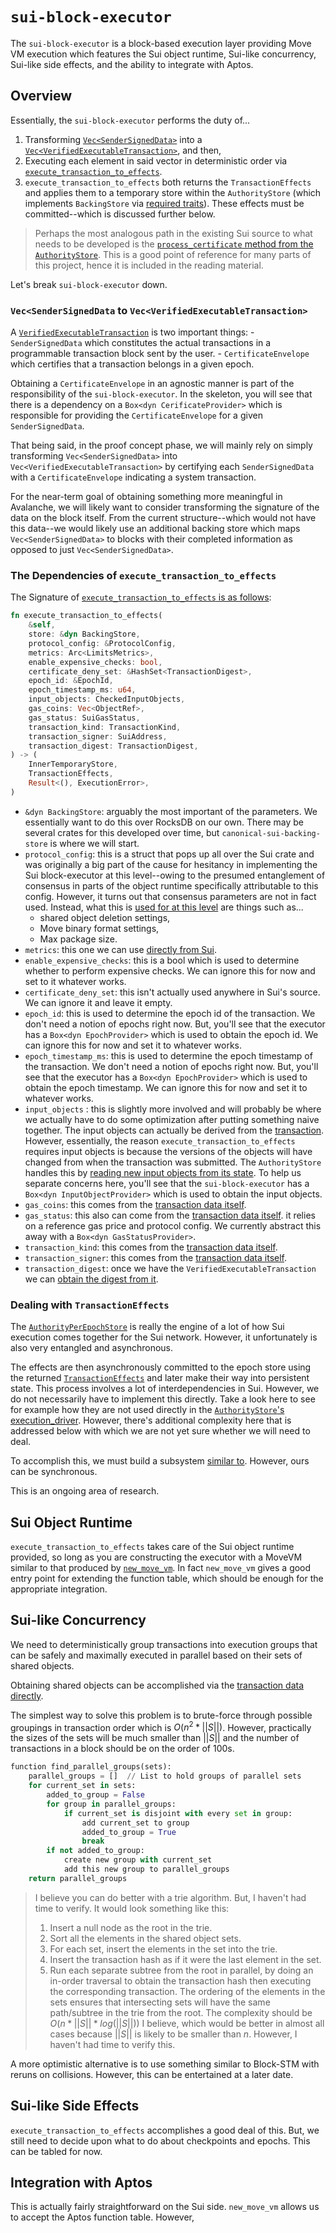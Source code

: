# `sui-block-executor`
The `sui-block-executor` is a block-based execution layer providing Move VM execution which features the Sui object runtime, Sui-like concurrency, Sui-like side effects, and the ability to integrate with Aptos.

## Overview
Essentially, the `sui-block-executor` performs the duty of...
1. Transforming [`Vec<SenderSignedData>`](https://github.com/MystenLabs/sui/blob/552158d9eae200314499809d8977f732f6c2cee7/crates/sui-types/src/transaction.rs#L2019) into a [`Vec<VerifiedExecutableTransaction>`](https://github.com/MystenLabs/sui/blob/main/crates/sui-types/src/executable_transaction.rs#L55), and then, 
2. Executing each element in said vector in deterministic order via [`execute_transaction_to_effects`](https://github.com/MystenLabs/sui/blob/552158d9eae200314499809d8977f732f6c2cee7/sui-execution/src/latest.rs#L79). 
3. `execute_transaction_to_effects` both returns the `TransactionEffects` and applies them to a temporary store within the `AuthorityStore` (which implements `BackingStore` via [required traits](https://github.com/MystenLabs/sui/blob/552158d9eae200314499809d8977f732f6c2cee7/crates/sui-types/src/storage/mod.rs#L489)). These effects must be committed--which is discussed further below. 

> Perhaps the most analogous path in the existing Sui source to what needs to be developed is the [`process_certificate` method from the `AuthorityStore`](https://github.com/MystenLabs/sui/blob/552158d9eae200314499809d8977f732f6c2cee7/crates/sui-core/src/authority.rs#L1339). This is a good point of reference for many parts of this project, hence it is included in the reading material. 

Let's break `sui-block-executor` down.

### `Vec<SenderSignedData` to `Vec<VerifiedExecutableTransaction>`
A [`VerifiedExecutableTransaction`](https://github.com/MystenLabs/sui/blob/552158d9eae200314499809d8977f732f6c2cee7/crates/sui-types/src/executable_transaction.rs#L14) is two important things:
    - `SenderSignedData` which constitutes the actual transactions in a programmable transaction block sent by the user.
    - `CertificateEnvelope` which certifies that a transaction belongs in a given epoch. 

Obtaining a `CertificateEnvelope` in an agnostic manner is part of the responsibility of the `sui-block-executor`. In the skeleton, you will see that there is a dependency on a `Box<dyn CerificateProvider>` which is responsible for providing the `CertificateEnvelope` for a given `SenderSignedData`.

That being said, in the proof concept phase, we will mainly rely on simply transforming `Vec<SenderSignedData>` into `Vec<VerifiedExecutableTransaction>` by certifying each `SenderSignedData` with a `CertificateEnvelope` indicating a system transaction. 

For the near-term goal of obtaining something more meaningful in Avalanche, we will likely want to consider transforming the signature of the data on the block itself. From the current structure--which would not have this data--we would likely use an additional backing store which maps `Vec<SenderSignedData>` to blocks with their completed information as opposed to just `Vec<SenderSignedData>`.

### The Dependencies of `execute_transaction_to_effects`
The Signature of [`execute_transaction_to_effects` is as follows](https://github.com/MystenLabs/sui/blob/552158d9eae200314499809d8977f732f6c2cee7/sui-execution/src/latest.rs#L79):
```rust
fn execute_transaction_to_effects(
    &self,
    store: &dyn BackingStore,
    protocol_config: &ProtocolConfig,
    metrics: Arc<LimitsMetrics>,
    enable_expensive_checks: bool,
    certificate_deny_set: &HashSet<TransactionDigest>,
    epoch_id: &EpochId,
    epoch_timestamp_ms: u64,
    input_objects: CheckedInputObjects,
    gas_coins: Vec<ObjectRef>,
    gas_status: SuiGasStatus,
    transaction_kind: TransactionKind,
    transaction_signer: SuiAddress,
    transaction_digest: TransactionDigest,
) -> (
    InnerTemporaryStore,
    TransactionEffects,
    Result<(), ExecutionError>,
)
```

- `&dyn BackingStore`: arguably the most important of the parameters. We essentially want to do this over RocksDB on our own. There may be several crates for this developed over time, but `canonical-sui-backing-store` is where we will start.
- `protocol_config`: this is a struct that pops up all over the Sui crate and was originally a big part of the cause for hesitancy in implementing the Sui block-executor at this level--owing to the presumed entanglement of consensus in parts of the object runtime specifically attributable to this config. However, it turns out that consensus parameters are not in fact used. Instead, what this is [used for at this level](https://github.com/MystenLabs/sui/blob/552158d9eae200314499809d8977f732f6c2cee7/sui-execution/v1/sui-adapter/src/programmable_transactions/execution.rs#L639) are things such as...
    - shared object deletion settings,
    - Move binary format settings,
    - Max package size.
- `metrics`: this one we can use [directly from Sui](https://github.com/MystenLabs/sui/blob/552158d9eae200314499809d8977f732f6c2cee7/crates/sui-types/src/metrics.rs#L9).
- `enable_expensive_checks`: this is a bool which is used to determine whether to perform expensive checks. We can ignore this for now and set to it whatever works.
- `certificate_deny_set`: this isn't actually used anywhere in Sui's source. We can ignore it and leave it empty.
- `epoch_id`: this is used to determine the epoch id of the transaction. We don't need a notion of epochs right now. But, you'll see that the executor has a `Box<dyn EpochProvider>` which is used to obtain the epoch id. We can ignore this for now and set it to whatever works.
- `epoch_timestamp_ms`: this is used to determine the epoch timestamp of the transaction. We don't need a notion of epochs right now. But, you'll see that the executor has a `Box<dyn EpochProvider>` which is used to obtain the epoch timestamp. We can ignore this for now and set it to whatever works.
- `input_objects` : this is slightly more involved and will probably be where we actually have to do some optimization after putting something naive together. The input objects can actually be derived from the [transaction](https://github.com/MystenLabs/sui/blob/552158d9eae200314499809d8977f732f6c2cee7/crates/sui-core/src/authority.rs#L963). However, essentially, the reason `execute_transaction_to_effects` requires input objects is because the versions of the objects will have changed from when the transaction was submitted. The `AuthorityStore` handles this by [reading new input objects from its state](https://github.com/MystenLabs/sui/blob/552158d9eae200314499809d8977f732f6c2cee7/crates/sui-core/src/authority.rs#L963). To help us separate concerns here, you'll see that the `sui-block-executor` has a `Box<dyn InputObjectProvider>` which is used to obtain the input objects. 
- `gas_coins`: this comes from the [transaction data itself](https://github.com/MystenLabs/sui/blob/552158d9eae200314499809d8977f732f6c2cee7/crates/sui-core/src/authority.rs#L1366).
- `gas_status`: this also can come from the [transaction data itself](https://github.com/MystenLabs/sui/blob/552158d9eae200314499809d8977f732f6c2cee7/crates/sui-transaction-checks/src/lib.rs#L50). it relies on a reference gas price and protocol config. We currently abstract this away with a `Box<dyn GasStatusProvider>`.
- `transaction_kind`: this comes from the [transaction data itself](https://github.com/MystenLabs/sui/blob/552158d9eae200314499809d8977f732f6c2cee7/crates/sui-core/src/authority.rs#L1366).
- `transaction_signer`: this comes from the [transaction data itself](https://github.com/MystenLabs/sui/blob/552158d9eae200314499809d8977f732f6c2cee7/crates/sui-core/src/authority.rs#L1366).
- `transaction_digest`: once we have the `VerifiedExecutableTransaction` we can [obtain the digest from it](https://github.com/MystenLabs/sui/blob/552158d9eae200314499809d8977f732f6c2cee7/crates/sui-core/src/authority.rs#L1363).


### Dealing with `TransactionEffects`
The [`AuthorityPerEpochStore`](https://github.com/MystenLabs/sui/blob/552158d9eae200314499809d8977f732f6c2cee7/crates/sui-core/src/authority/authority_per_epoch_store.rs#L628) is really the engine of a lot of how Sui execution comes together for the Sui network. However, it unfortunately is also very entangled and asynchronous.

The effects are then asynchronously committed to the epoch store using the returned [`TransactionEffects`](https://github.com/MystenLabs/sui/blob/552158d9eae200314499809d8977f732f6c2cee7/crates/sui-core/src/authority.rs#L1213) and later make their way into persistent state. This process involves a lot of interdependencies in Sui. However, we do not necessarily have to implement this directly. Take a look here to see for example how they are not used directly in the [`AuthorityStore`'s execution_driver](https://github.com/MystenLabs/sui/blob/552158d9eae200314499809d8977f732f6c2cee7/crates/sui-core/src/execution_driver.rs#L103). However, there's additional complexity here that is addressed below with which we are not yet sure whether we will need to deal.

To accomplish this, we must build a subsystem [similar to](https://github.com/MystenLabs/sui/blob/552158d9eae200314499809d8977f732f6c2cee7/crates/sui-core/src/authority.rs#L1213). However, ours can be synchronous.

This is an ongoing area of research.

## Sui Object Runtime
`execute_transaction_to_effects` takes care of the Sui object runtime provided, so long as you are constructing the executor with a MoveVM similar to that produced by [`new_move_vm`](https://github.com/MystenLabs/sui/blob/552158d9eae200314499809d8977f732f6c2cee7/sui-execution/src/latest.rs#L55C35-L55C35). In fact `new_move_vm` gives a good entry point for extending the function table, which should be enough for the appropriate integration.

## Sui-like Concurrency
We need to deterministically group transactions into execution groups that can be safely and maximally executed in parallel based on their sets of shared objects.

Obtaining shared objects can be accomplished via the [transaction data directly](https://github.com/MystenLabs/sui/blob/552158d9eae200314499809d8977f732f6c2cee7/crates/sui-core/src/authority.rs#L963C78-L963C78). 

The simplest way to solve this problem is to brute-force through possible groupings in transaction order which is $O(n^2 * ||S||)$. However, practically the sizes of the sets will be much smaller than $||S||$ and the number of transactions in a block should be on the order of 100s.

```python
function find_parallel_groups(sets):
    parallel_groups = []  // List to hold groups of parallel sets
    for current_set in sets:
        added_to_group = False
        for group in parallel_groups:
            if current_set is disjoint with every set in group:
                add current_set to group
                added_to_group = True
                break
        if not added_to_group:
            create new group with current_set
            add this new group to parallel_groups
    return parallel_groups
```

> I believe you can do better with a trie algorithm. But, I haven't had time to verify. It would look something like this:
> 1. Insert a null node as the root in the trie.
> 2. Sort all the elements in the shared object sets.
> 3. For each set, insert the elements in the set into the trie.
> 4. Insert the transaction hash as if it were the last element in the set.
> 5. Run each separate subtree from the root in parallel, by doing an in-order traversal to obtain the transaction hash then executing the corresponding transaction. 
> The ordering of the elements in the sets ensures that intersecting sets will have the same path/subtree in the trie from the root.
> The complexity should be $O(n * ||S|| *log(||S||))$ I believe, which would be better in almost all cases because $||S||$ is likely to be smaller than $n$. However, I haven't had time to verify this.

A more optimistic alternative is to use something similar to Block-STM with reruns on collisions. However, this can be entertained at a later date.

## Sui-like Side Effects
`execute_transaction_to_effects` accomplishes a good deal of this. But, we still need to decide upon what to do about checkpoints and epochs. This can be tabled for now.

## Integration with Aptos
This is actually fairly straightforward on the Sui side. `new_move_vm` allows us to accept the Aptos function table. However, 